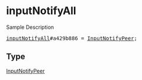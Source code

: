 # inputNotifyAll

Sample Description

<pre>
<a href="../constructor/inputNotifyAll.md">inputNotifyAll</a>#a429b886 = <a href="../type/InputNotifyPeer.md">InputNotifyPeer</a>;</pre>

## Type

<a href="../type/InputNotifyPeer.md">InputNotifyPeer</a>
